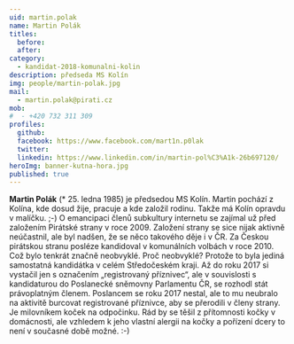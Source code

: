 ```yaml
---
uid: martin.polak
name: Martin Polák
titles:
  before: 
  after:
category:
  - kandidat-2018-komunalni-kolin
description: předseda MS Kolín
img: people/martin-polak.jpg
mail:
  - martin.polak@pirati.cz
mob:
#  - +420 732 311 309
profiles:
  github:
  facebook: https://www.facebook.com/mart1n.p0lak
  twitter:
  linkedin: https://www.linkedin.com/in/martin-pol%C3%A1k-26b697120/
heroImg: banner-kutna-hora.jpg
published: true
---
```

**Martin Polák** (* 25. ledna 1985) je předsedou MS Kolín. 
Martin pochází z Kolína, kde dosud žije, pracuje a kde založil rodinu. Takže má Kolín opravdu v malíčku. ;-) 
O emancipaci členů subkultury internetu se zajímal už před založením Pirátské strany v roce 2009. 
Založení strany se sice nijak aktivně neúčastnil, ale byl nadšen, že se něco takového děje i v ČR. 
Za Českou pirátskou stranu posléze kandidoval v komunálních volbách v roce 2010. 
Což bylo tenkrát značně neobvyklé. Proč neobvyklé? 
Protože to byla jediná samostatná kandidátka v celém Středočeském kraji. 
Až do roku 2017 si vystačil jen s označením „registrovaný příznivec“, ale v souvislosti s kandidaturou do Poslanecké sněmovny Parlamentu ČR, se rozhodl stát právoplatným členem. Poslancem se roku 2017 nestal, ale to mu neubralo na aktivitě burcovat registrované příznivce, aby se přerodili v členy strany. 
Je milovníkem koček na odpočinku. Rád by se těšil z přítomnosti kočky v domácnosti, ale vzhledem k jeho vlastní alergii na kočky a pořízení dcery to není v současné době možné. :-)
